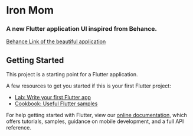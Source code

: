 # Iron Mom

### A new Flutter application UI inspired from Behance. 

[Behance Link of the beautiful application](https://www.behance.net/gallery/83297115/IronMom-Mobile-App-UXUI-Case-Study)

###   

## Getting Started

This project is a starting point for a Flutter application.

A few resources to get you started if this is your first Flutter project:

- [Lab: Write your first Flutter app](https://flutter.dev/docs/get-started/codelab)
- [Cookbook: Useful Flutter samples](https://flutter.dev/docs/cookbook)

For help getting started with Flutter, view our
[online documentation](https://flutter.dev/docs), which offers tutorials,
samples, guidance on mobile development, and a full API reference.

